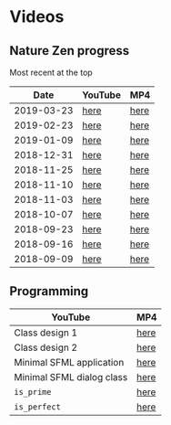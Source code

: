 # Videos

## Nature Zen progress

Most recent at the top

Date|YouTube|MP4
---|---|---
2019-03-23|[here](https://youtu.be/7Hwl418bF8o)|[here](http://www.richelbilderbeek.nl/nature_zen_20190323.ogv)
2019-02-23|[here](https://youtu.be/lgiZTFaoB5U)|[here](http://www.richelbilderbeek.nl/nature_zen_20190223.ogv)
2019-01-09|[here](https://youtu.be/6E9TekKk0eI)|[here](http://www.richelbilderbeek.nl/nature_zen_20190109.ogv)
2018-12-31|[here](https://youtu.be/BjPuTsBj21I)|[here](http://www.richelbilderbeek.nl/nature_zen_20181231.ogv)
2018-11-25|[here](https://youtu.be/KZdfXuhqTAM)|[here](http://www.richelbilderbeek.nl/nature_zen_20181125.ogv)
2018-11-10|[here](https://youtu.be/iBzrC0pLaPE)|[here](http://www.richelbilderbeek.nl/nature_zen_20181110.ogv)
2018-11-03|[here](https://youtu.be/ZAkvK3CWLFM)|[here](http://www.richelbilderbeek.nl/nature_zen_20181103.ogv)|
2018-10-07|[here](https://youtu.be/bYTBSPJuB7U)|[here](http://www.richelbilderbeek.nl/nature_zen_20181007.mp4)
2018-09-23|[here](https://youtu.be/rg2jB2NB9MY)|[here](http://www.richelbilderbeek.nl/nature_zen_20180923.mp4)
2018-09-16|[here](https://youtu.be/ad49OX7_lww)|[here](http://www.richelbilderbeek.nl/nature_zen_20180916.mp4)
2018-09-09|[here](https://youtu.be/e-2ua3MeoyU)|[here](http://www.richelbilderbeek.nl/nature_zen_20180909.mp4)

## Programming

YouTube|MP4
---|---
Class design 1|[here](https://youtu.be/U0-Wv_ek0k8)|[here](http://richelbilderbeek.nl/nature_zen_klassenontwerp_1.ogv)
Class design 2|[here](https://youtu.be/tCC_Kf_K_48)|[here](http://richelbilderbeek.nl/nature_zen_klassenontwerp_2.ogv)
Minimal SFML application|[here](https://youtu.be/FJDm7sK5BZY)|[here](http://richelbilderbeek.nl/nature_zen_minimal_sfml_application.ogv)
Minimal SFML dialog class|[here](https://youtu.be/0KC02eHzVbI)|[here](http://richelbilderbeek.nl/nature_zen_minimal_sfml_dialog_class.ogv)
`is_prime`|[here](https://youtu.be/lK0ISpaFj3g)|[here](http://richelbilderbeek.nl/cpp_tdd_is_prime.ogv)
`is_perfect`|[here](https://youtu.be/bufKQ7DhKq4)|[here](http://richelbilderbeek.nl/cpp_tdd_is_perfect.ogv)

